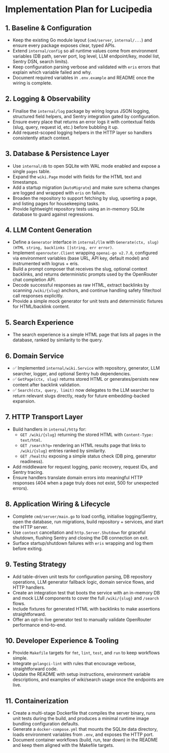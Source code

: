 # Implementation Plan for Lucipedia

## 1. Baseline & Configuration
- Keep the existing Go module layout (`cmd/server`, `internal/...`) and ensure every package exposes clear, typed APIs.
- Extend `internal/config` so all runtime values come from environment variables (DB path, server port, log level, LLM endpoint/key, model list, Sentry DSN, search limits).
- Keep configuration parsing verbose and validated with `eris` errors that explain which variable failed and why.
- Document required variables in `.env.example` and README once the wiring is complete.

## 2. Logging & Observability
- Finalise the `internal/log` package by wiring logrus JSON logging, structured field helpers, and Sentry integration gated by configuration.
- Ensure every place that returns an error logs it with contextual fields (slug, query, request id, etc.) before bubbling it up.
- Add request-scoped logging helpers in the HTTP layer so handlers consistently attach context.

## 3. Database & Persistence Layer
- Use `internal/db` to open SQLite with WAL mode enabled and expose a single `pages` table.
- Expand the `wiki.Page` model with fields for the HTML text and timestamps.
- Add a startup migration (`AutoMigrate`) and make sure schema changes are logged and wrapped with `eris` on failure.
- Broaden the repository to support fetching by slug, upserting a page, and listing pages for housekeeping tasks.
- Provide lightweight repository tests using an in-memory SQLite database to guard against regressions.

## 4. LLM Content Generation
- Define a `Generator` interface in `internal/llm` with `Generate(ctx, slug) (HTML string, backlinks []string, err error)`.
- Implement `openrouter.Client` wrapping `openai-go v2.7.0`, configured via environment variables (base URL, API key, default model) and instrumented with logrus + eris.
- Build a prompt composer that receives the slug, optional context backlinks, and returns deterministic prompts used by the OpenRouter chat completion API.
- Decode successful responses as raw HTML, extract backlinks by scanning `/wiki/{slug}` anchors, and continue handling safety filter/tool call responses explicitly.
- Provide a simple mock generator for unit tests and deterministic fixtures for HTML/backlink content.

## 5. Search Experience
- The search experience is a simple HTML page that lists all pages in the database, ranked by similarity to the query.

## 6. Domain Service
- ✅ Implemented `internal/wiki.Service` with repository, generator, LLM searcher, logger, and optional Sentry hub dependencies.
- ✅ `GetPage(ctx, slug)` returns stored HTML or generates/persists new content after backlink validation.
- ✅ `Search(ctx, query, limit)` now delegates to the LLM searcher to return relevant slugs directly, ready for future embedding-backed expansion.

## 7. HTTP Transport Layer
- Build handlers in `internal/http` for:
  - `GET /wiki/{slug}` returning the stored HTML with `Content-Type: text/html`.
  - `GET /search?q=` rendering an HTML results page that links to `/wiki/{slug}` entries ranked by similarity.
  - `GET /healthz` exposing a simple status check (DB ping, generator readiness).
- Add middleware for request logging, panic recovery, request IDs, and Sentry tracing.
- Ensure handlers translate domain errors into meaningful HTTP responses (404 when a page truly does not exist, 500 for unexpected errors).

## 8. Application Wiring & Lifecycle
- Complete `cmd/server/main.go` to load config, initialise logging/Sentry, open the database, run migrations, build repository + services, and start the HTTP server.
- Use `context` cancellation and `http.Server.Shutdown` for graceful shutdown, flushing Sentry and closing the DB connection on exit.
- Surface startup/shutdown failures with `eris` wrapping and log them before exiting.

## 9. Testing Strategy
- Add table-driven unit tests for configuration parsing, DB repository operations, LLM generator fallback logic, domain service flows, and HTTP handlers.
- Create an integration test that boots the service with an in-memory DB and mock LLM components to cover the full `/wiki/{slug}` and `/search` flows.
- Include fixtures for generated HTML with backlinks to make assertions straightforward.
- Offer an opt-in live generator test to manually validate OpenRouter performance end-to-end.

## 10. Developer Experience & Tooling
- Provide `Makefile` targets for `fmt`, `lint`, `test`, and `run` to keep workflows simple.
- Integrate `golangci-lint` with rules that encourage verbose, straightforward code.
- Update the README with setup instructions, environment variable descriptions, and examples of wiki/search usage once the endpoints are live.

## 11. Containerization
- Create a multi-stage Dockerfile that compiles the server binary, runs unit tests during the build, and produces a minimal runtime image bundling configuration defaults.
- Generate a `docker-compose.yml` that mounts the SQLite data directory, loads environment variables from `.env`, and exposes the HTTP port.
- Document container workflows (build, run, tear down) in the README and keep them aligned with the Makefile targets.
